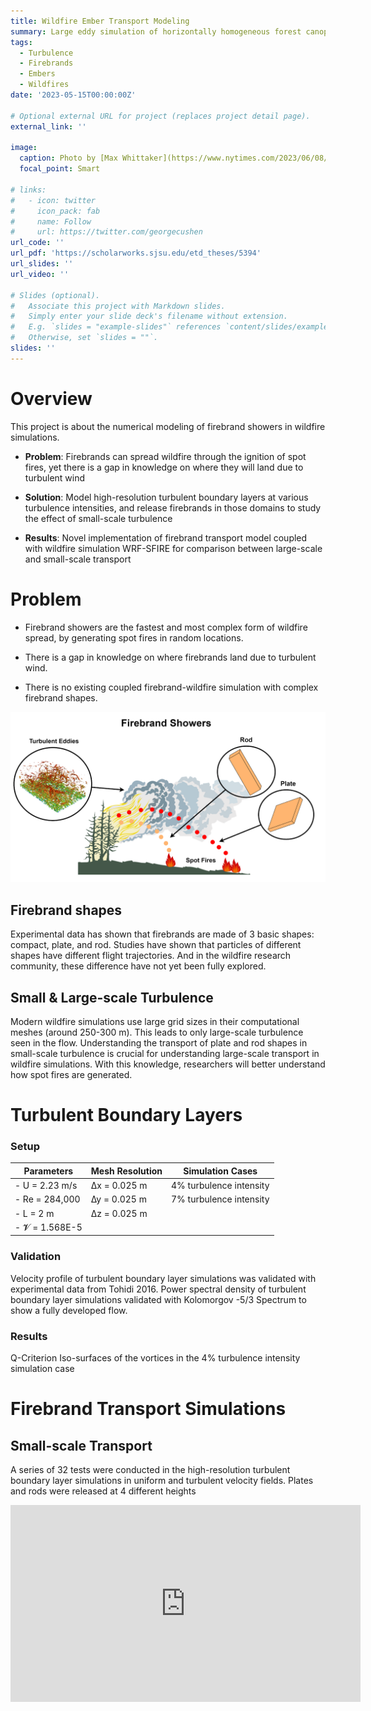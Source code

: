 ```yaml
---
title: Wildfire Ember Transport Modeling
summary: Large eddy simulation of horizontally homogeneous forest canopy for validation of PALM.
tags:
  - Turbulence
  - Firebrands
  - Embers
  - Wildfires
date: '2023-05-15T00:00:00Z'

# Optional external URL for project (replaces project detail page).
external_link: ''

image:
  caption: Photo by [Max Whittaker](https://www.nytimes.com/2023/06/08/opinion/smoke-air-quality-what-started-the-wildfire.html) on NY Times
  focal_point: Smart

# links:
#   - icon: twitter
#     icon_pack: fab
#     name: Follow
#     url: https://twitter.com/georgecushen
url_code: ''
url_pdf: 'https://scholarworks.sjsu.edu/etd_theses/5394'
url_slides: ''
url_video: ''

# Slides (optional).
#   Associate this project with Markdown slides.
#   Simply enter your slide deck's filename without extension.
#   E.g. `slides = "example-slides"` references `content/slides/example-slides.md`.
#   Otherwise, set `slides = ""`.
slides: ''
---
```


# Overview
This project is about the numerical modeling of firebrand showers in wildfire simulations.

- **Problem**: Firebrands can spread wildfire through the ignition of spot fires, yet there is a gap in knowledge on where they will land due to turbulent wind 

- **Solution**: Model high-resolution turbulent boundary layers at various turbulence intensities, and release firebrands in those domains to study the effect of small-scale turbulence 

- **Results**: Novel implementation of firebrand transport model coupled with wildfire simulation WRF-SFIRE for comparison between large-scale and small-scale transport


# Problem
- Firebrand showers are the fastest and most complex form of wildfire spread, by generating spot fires in random locations. 

- There is a gap in knowledge on where firebrands land due to turbulent wind. 

- There is no existing coupled firebrand-wildfire simulation with complex firebrand shapes.

![Alt text](image.png)

## Firebrand shapes
Experimental data has shown that firebrands are made of 3 basic shapes: compact, plate, and rod. Studies have shown that particles of different shapes have different flight trajectories. And in the wildfire research community, these difference have not yet been fully explored.

## Small & Large-scale Turbulence
Modern wildfire simulations use large grid sizes in their computational meshes (around 250-300 m). This leads to only large-scale turbulence seen in the flow. Understanding the transport of plate and rod shapes in small-scale turbulence is crucial for understanding large-scale transport in wildfire simulations. With this knowledge, researchers will better understand how spot fires are generated.

# Turbulent Boundary Layers

### Setup
| Parameters | Mesh Resolution | Simulation Cases |
|---|---|---|
| - U = 2.23 m/s  | ∆x = 0.025 m | 4% turbulence intensity |
| - Re = 284,000  | ∆y = 0.025 m | 7% turbulence intensity |
| - L = 2 m       | ∆z = 0.025 m |
| - 𝓥 = 1.568E-5 | 

### Validation
Velocity profile of turbulent boundary layer simulations was validated with experimental data from Tohidi 2016. Power spectral density of turbulent boundary layer simulations validated with Kolomorgov -5/3 Spectrum to show a fully developed flow.

### Results
Q-Criterion
Iso-surfaces of the vortices in the 4% turbulence intensity simulation case



# Firebrand Transport Simulations

## Small-scale Transport
A series of 32 tests were conducted in the high-resolution turbulent boundary layer simulations in uniform and turbulent velocity fields. Plates and rods were released at 4 different heights

<iframe width="560" height="315" src="https://www.youtube.com/embed/0_YlRZiG-ZM?si=HC3_auktdFZstQNZ" title="YouTube video player" frameborder="0" allow="accelerometer; autoplay; clipboard-write; encrypted-media; gyroscope; picture-in-picture; web-share" allowfullscreen></iframe>